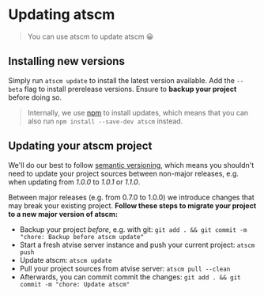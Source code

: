 # Updating atscm

> You can use atscm to update atscm 😀

## Installing new versions

Simply run `atscm update` to install the latest version available. Add the `--beta` flag to install prerelease versions. Ensure to **backup your project** before doing so.

> Internally, we use [npm](https://www.npmjs.com) to install updates, which means that you can also run `npm install --save-dev atscm` instead.

## Updating your atscm project

We'll do our best to follow [semantic versioning](https://semver.org), which means you shouldn't need to update your project sources between non-major releases, e.g. when updating from _1.0.0_ to _1.0.1_ or _1.1.0_.

Between major releases (e.g. from 0.7.0 to 1.0.0) we introduce changes that may break your existing project. **Follow these steps to migrate your project to a new major version of atscm:**

- Backup your project _before_, e.g. with git: `git add . && git commit -m "chore: Backup before atscm update"`
- Start a fresh atvise server instance and push your current project: `atscm push`
- Update atscm: `atscm update`
- Pull your project sources from atvise server: `atscm pull --clean`
- Afterwards, you can commit commit the changes: `git add . && git commit -m "chore: Update atscm"`
